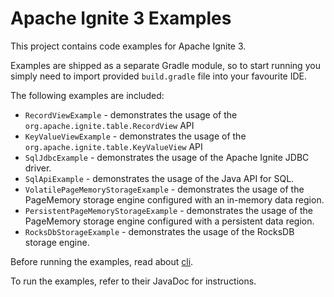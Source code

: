 # Apache Ignite 3 Examples

This project contains code examples for Apache Ignite 3.

Examples are shipped as a separate Gradle module, so to start running you simply need
to import provided `build.gradle` file into your favourite IDE.

The following examples are included:
* `RecordViewExample` - demonstrates the usage of the `org.apache.ignite.table.RecordView` API
* `KeyValueViewExample` - demonstrates the usage of the `org.apache.ignite.table.KeyValueView` API
* `SqlJdbcExample` - demonstrates the usage of the Apache Ignite JDBC driver.
* `SqlApiExample` - demonstrates the usage of the Java API for SQL.
* `VolatilePageMemoryStorageExample` - demonstrates the usage of the PageMemory storage engine configured with an in-memory data region.
* `PersistentPageMemoryStorageExample` - demonstrates the usage of the PageMemory storage engine configured with a persistent data region.
* `RocksDbStorageExample` - demonstrates the usage of the RocksDB storage engine.

Before running the examples, read about [cli](https://ignite.apache.org/docs/3.0.0-beta/ignite-cli-tool).

To run the examples, refer to their JavaDoc for instructions.
